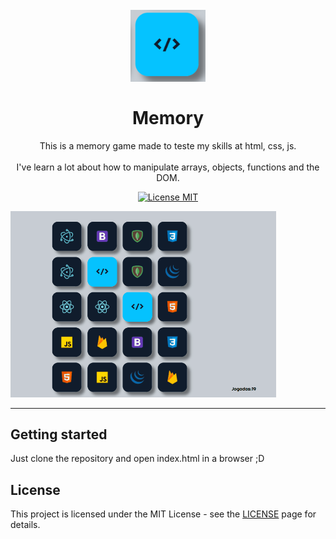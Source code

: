 <h1 align="center">
<br>
  <img src="./assets/images/card.png" alt="Memory" width="120">
<br>
<br>
Memory
</h1>

<p align="center">This is a memory game made to teste my skills at html, css, js.<br><br> I've learn a lot about how to manipulate arrays, objects, functions and the DOM.
</p>

<p align="center">
  <a href="https://opensource.org/licenses/MIT">
    <img src="https://img.shields.io/badge/License-MIT-blue.svg" alt="License MIT">
  </a>
</p>

[//]: # (Add your gifs/images here:)
<div>
  <img src="./assets/images/first.gif" alt="demo" width="425">
</div>

<hr />

## Getting started

Just clone the repository and open index.html in a browser ;D


## License

This project is licensed under the MIT License - see the [LICENSE](https://opensource.org/licenses/MIT) page for details.
